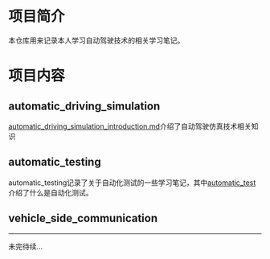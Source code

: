 # 项目简介

本仓库用来记录本人学习自动驾驶技术的相关学习笔记。

# 项目内容

## automatic_driving_simulation

[automatic_driving_simulation_introduction.md](automatic_driving_simulation/automatic_driving_simulation_related_information/automatic_driving_simulation_introduction.md)介绍了自动驾驶仿真技术相关知识

## automatic_testing

automatic_testing记录了关于自动化测试的一些学习笔记，其中[automatic_test](automatic_testing/automatic_testing_related_information/automatic_test.md)介绍了什么是自动化测试。

## vehicle_side_communication


****
未完待续...
